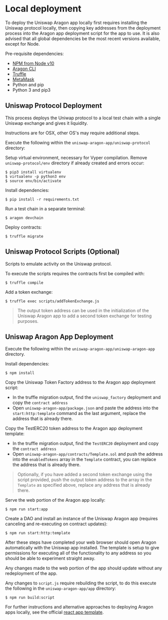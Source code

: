 # Local deployment

To deploy the Uniswap Aragon app locally first requires installing the Uniswap protocol locally, then copying key 
addresses from the deployment process into the Aragon app deployment script for the app to use. It is also advised that
all global dependencies be the most recent versions available, except for Node.

Pre-requisite dependencies:
- [NPM from Node v10](https://nodejs.org/en/download/)
- [Aragon CLI](https://github.com/aragon/aragon-cli)
- [Truffle](https://github.com/trufflesuite/truffle)
- [MetaMask](https://metamask.io/)
- Python and pip
- Python 3 and pip3

## Uniswap Protocol Deployment

This process deploys the Uniwap protocol to a local test chain with a single Uniswap exchange and gives it liquidity.

Instructions are for OSX, other OS's may require additional steps.

Execute the following within the `uniswap-aragon-app/uniswap-protocol` directory:

Setup virtual environment, necessary for Vyper compilation. Remove `uniswap-protocol/env` directory if already created and errors occur:
```
$ pip3 install virtualenv
$ virtualenv -p python3 env
$ source env/bin/activate
```

Install dependencies:
```
$ pip install -r requirements.txt
```

Run a test chain in a separate terminal:
```
$ aragon devchain
```

Deploy contracts:
```
$ truffle migrate
```

## Uniswap Protocol Scripts (Optional)
Scripts to emulate activity on the Uniswap protocol. 

To execute the scripts requires the contracts first be compiled with:
```
$ truffle compile
```

Add a token exchange:
```
$ truffle exec scripts/addTokenExchange.js
```

> The output token address can be used in the initialization of the Uniswap Aragon app to add a second token exchange 
for testing purposes.

## Uniswap Aragon App Deployment

Execute the following within the `uniswap-aragon-app/uniswap-aragon-app` directory.

Install dependencies:
```
$ npm install
```

Copy the Uniswap Token Factory address to the Aragon app deployment script:
- In the truffle migration output, find the `uniswap_factory` deployment and copy the `contract address`
- Open `uniswap-aragon-app/package.json` and paste the address into the `start:http:template` command as the last 
argument, replace the address that is already there. 

Copy the TestERC20 token address to the Aragon app deployment template:
- In the truffle migration output, find the `TestERC20` deployment and copy the `contract address`
- Open `uniswap-aragon-app/contracts/Template.sol` and push the address into the `enabledTokens` array in the `Template`
contract, you can replace the address that is already there. 

> Optionally, if you have added a second token exchange using the script provided, push the output token address to the
array in the `Template` as specified above, replace any address that is already there.

Serve the web portion of the Aragon app locally:
```
$ npm run start:app
```

Create a DAO and install an instance of the Uniswap Aragon app (requires canceling and re-executing on contract updates):
```
$ npm run start:http:template
```

After these steps have completed your web browser should open Aragon automatically with the Uniswap app installed. The
template is setup to give permissions for executing all of the functionality to any address so you should be able to
experiment straight away. 

Any changes made to the web portion of the app should update without any redeployment of the app.  

Any changes to `script.js` require rebuilding the script, to do this execute the following in the `uniswap-aragon-app/app` directory:
```
$ npm run build:script
```

For further instructions and alternative approaches to deploying Aragon apps locally, see the official 
[react app template](https://github.com/aragon/aragon-react-boilerplate).
